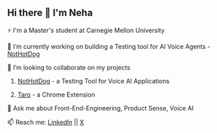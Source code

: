 ## Hi there 👋 I'm Neha

⚡ I'm a Master's student at Carnegie Mellon University

🔭 I’m currently working on building a Testing tool for AI Voice Agents - [NotHotDog](nothotdog.dev)

👯 I’m looking to collaborate on my projects

1. [NotHotDog](https://github.com/vedhsaka/Nothotdog) - a Testing Tool for Voice AI Applications

2. [Taro](https://github.com/NehaMadnani/taro-app) - a Chrome Extension 

💬 Ask me about Front-End-Engineering, Product Sense, Voice AI

📫 Reach me: [LinkedIn](https://www.linkedin.com/in/nehasuresh1904/) || [X](https://x.com/Neha_Suresh_M)





<!--
**NehaMadnani/NehaMadnani** is a ✨ _special_ ✨ repository because its `README.md` (this file) appears on your GitHub profile.

Here are some ideas to get you started:

  🔭 I’m currently working on building a Testing tool for AI Voice Agents
- 🌱 I’m currently learning Next JS
- 👯 I’m looking to collaborate on ...
- 🤔 I’m looking for help with ...
- 💬 Ask me about Front-End-Engineering, Product Sense
- 📫 How to reach me: nehasuresh1904@gmail.com
- 😄 Pronouns: ...
- ⚡ Fun fact: ...
-->
